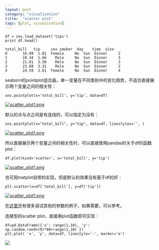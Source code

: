 ```yaml
---
layout: post
category: "visualization"
title:  "scatter plot"
tags: [plot, visualization]
---
```




```
df = sns.load_dataset('tips')
print df.head()

total_bill   tip     sex smoker  day    time  size
0       16.99  1.01  Female     No  Sun  Dinner     2
1       10.34  1.66    Male     No  Sun  Dinner     3
2       21.01  3.50    Male     No  Sun  Dinner     3
3       23.68  3.31    Male     No  Sun  Dinner     2
4       24.59  3.61  Female     No  Sun  Dinner     4
```

seaborn的pointplot适合画，单一变量在不同类别中的变化趋势，不适合直接展示两个变量之间的相关性：

```
sns.pointplot(x='total_bill', y='tip', data=df)
```

[![scatter_plot1.png](https://i.loli.net/2018/02/25/5a92c24e544f8.png)](https://i.loli.net/2018/02/25/5a92c24e544f8.png)

默认的点与点之间是有连线的，可以指定为没有：

```
sns.pointplot(x="total_bill", y="tip", data=df, linestyles='', )
```

[![scatter_plot1.png](https://i.loli.net/2018/02/25/5a92c2a1a3a42.png)](https://i.loli.net/2018/02/25/5a92c2a1a3a42.png)

所以直接展示两个变量之间的相关性时，可以直接使用pandas的关于df的函数plot：

```
df.plot(kind='scatter', x='total_bill', y='tip')
```

[![scatter_plot1.png](https://i.loli.net/2018/02/25/5a92c34709dd4.png)](https://i.loli.net/2018/02/25/5a92c34709dd4.png)


也可用matplot自带的实现，但是默认的效果没有基于df的好：

```
plt.scatter(x=df['total_bill'], y=df['tip'])
```

[![scatter_plot1.png](https://i.loli.net/2018/02/26/5a93b2d55fdae.png)](https://i.loli.net/2018/02/26/5a93b2d55fdae.png)

在[这里](https://python-graph-gallery.com/scatter-plot/)还有很多调试其他的参数的例子，如果需要，可以参考。


连接型的scatter plot，直接用plot函数即可实现：

```
df=pd.DataFrame({'x': range(1,10), 'y': np.random.randn(9)*80+range(1,10) })
plt.plot( 'x', 'y', data=df, linestyle='-', marker='o')
```

![](https://python-graph-gallery.com/wp-content/uploads/132_Matplotlib-connected-scatterplot.png)
